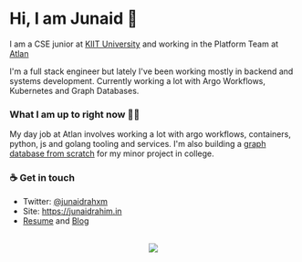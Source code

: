 # Hi, I am Junaid 👋

I am a CSE junior at [KIIT University](https://kiit.ac.in/) and working in the Platform Team at [Atlan](https://atlan.com)

I'm a full stack engineer but lately I've been working mostly in backend and systems development. Currently working a lot with Argo Workflows, Kubernetes and Graph Databases.


### What I am up to right now 👨‍💻 

My day job at Atlan involves working a lot with argo workflows, containers, python, js and golang tooling and services. I'm also building a [graph database from scratch](https://github.com/FornaxDB) for my minor project in college. 

### ☕ Get in touch 
* Twitter: [@junaidrahxm](https://twitter.com/junaidrahxm)
* Site: https://junaidrahim.in
* [Resume](https://github.com/junaidrahim/resume/raw/master/Sept%202021/junaidrahim.pdf) and [Blog](https://blog.junaidrahim.in/)

<br>

<div align="center">
<img src="https://github-readme-stats.vercel.app/api?username=junaidrahim&show_icons=true&theme=tokyonight" />
</div>
